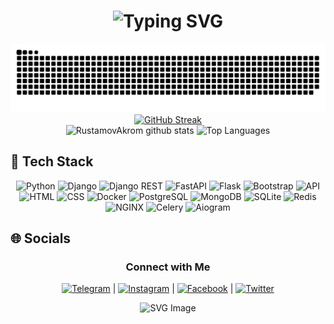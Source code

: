 <h1 align="center">
  <img src="https://readme-typing-svg.herokuapp.com?font=Orbitron&size=40&color=00FFD1&background=000000&center=true&vCenter=true&width=800&height=70&lines=Welcome+to+my+GitHub+Profile!;I'm+a+Python+Developer" alt="Typing SVG">
</h1>


<div align="center">
  <picture>
    <source media="(prefers-color-scheme: dark)" srcset="https://raw.githubusercontent.com/platane/snk/output/github-contribution-grid-snake-dark.svg" />
    <source media="(prefers-color-scheme: light)" srcset="https://raw.githubusercontent.com/platane/snk/output/github-contribution-grid-snake.svg" />
    <img alt="github contribution grid snake animation" src="https://raw.githubusercontent.com/platane/snk/output/github-contribution-grid-snake.svg" />
  </picture>
</div>

<div align="center">
  <a href="https://git.io/streak-stats">
    <img src="https://github-readme-streak-stats.herokuapp.com?user=RustamovAkrom&theme=blue-green&hide_border=true" alt="GitHub Streak" width="70%" height="70%"/>
  </a>
</div>

<div align="center">
  <img width="48%" height="auto" src="https://github-readme-stats.vercel.app/api?username=RustamovAkrom&show_icons=true&count_private=true&hide_border=true&title_color=00bfbf&icon_color=00bfbf&text_color=c9d1d9&bg_color=0d1117" alt="RustamovAkrom github stats" />
  <img width="48%" height="auto" src="https://github-readme-stats.vercel.app/api/top-langs/?username=RustamovAkrom&layout=compact&hide_border=true&title_color=00bfbf&text_color=00bfbf&bg_color=0d1117" alt="Top Languages" />
</div>

## 🔧 Tech Stack

<div align="center">
  <img src="https://img.shields.io/badge/-Python-0D1117?style=for-the-badge&logo=python&logoColor=00FFD1&labelColor=000000" alt="Python"/>
  <img src="https://img.shields.io/badge/-Django-0D1117?style=for-the-badge&logo=django&logoColor=00FFD1&labelColor=000000" alt="Django"/>
  <img src="https://img.shields.io/badge/-Django%20REST-0D1117?style=for-the-badge&logo=django&logoColor=00FFD1&labelColor=000000" alt="Django REST"/>
  <img src="https://img.shields.io/badge/-FastAPI-0D1117?style=for-the-badge&logo=fastapi&logoColor=00FFD1&labelColor=000000" alt="FastAPI"/>
  <img src="https://img.shields.io/badge/-Flask-0D1117?style=for-the-badge&logo=flask&logoColor=00FFD1&labelColor=000000" alt="Flask"/>
  <img src="https://img.shields.io/badge/-Bootstrap-0D1117?style=for-the-badge&logo=bootstrap&logoColor=00FFD1&labelColor=000000" alt="Bootstrap"/>
  <img src="https://img.shields.io/badge/-API-0D1117?style=for-the-badge&logo=api&logoColor=00FFD1&labelColor=000000" alt="API"/>
  <img src="https://img.shields.io/badge/-HTML-0D1117?style=for-the-badge&logo=html5&logoColor=00FFD1&labelColor=000000" alt="HTML"/>
  <img src="https://img.shields.io/badge/-CSS-0D1117?style=for-the-badge&logo=css3&logoColor=00FFD1&labelColor=000000" alt="CSS"/>
  <img src="https://img.shields.io/badge/-Docker-0D1117?style=for-the-badge&logo=docker&logoColor=00FFD1&labelColor=000000" alt="Docker"/>
  <img src="https://img.shields.io/badge/-PostgreSQL-0D1117?style=for-the-badge&logo=postgresql&logoColor=00FFD1&labelColor=000000" alt="PostgreSQL"/>
  <img src="https://img.shields.io/badge/-MongoDB-0D1117?style=for-the-badge&logo=mongodb&logoColor=00FFD1&labelColor=000000" alt="MongoDB"/>
  <img src="https://img.shields.io/badge/-SQLite-0D1117?style=for-the-badge&logo=sqlite&logoColor=00FFD1&labelColor=000000" alt="SQLite"/>
  <img src="https://img.shields.io/badge/-Redis-0D1117?style=for-the-badge&logo=redis&logoColor=00FFD1&labelColor=000000" alt="Redis"/>
  <img src="https://img.shields.io/badge/-NGINX-0D1117?style=for-the-badge&logo=nginx&logoColor=00FFD1&labelColor=000000" alt="NGINX"/>
  <img src="https://img.shields.io/badge/-Celery-0D1117?style=for-the-badge&logo=celery&logoColor=00FFD1&labelColor=000000" alt="Celery"/>
  <img src="https://img.shields.io/badge/-Aiogram-0D1117?style=for-the-badge&logo=aiogram&logoColor=00FFD1&labelColor=000000" alt="Aiogram"/>
</div>

## 🌐 Socials

<div align="center">
  <h3>Connect with Me</h3>
  <p>
    <a href="https://t.me/RustamovAkrom2007" target="_blank"><img src="https://img.shields.io/badge/Telegram-%23007276.svg?style=for-the-badge&logo=telegram&logoColor=white" alt="Telegram"/></a> |
    <a href="https://instagram.com/rustamovakromjon327" target="_blank"><img src="https://img.shields.io/badge/Instagram-%23E4405F.svg?style=for-the-badge&logo=instagram&logoColor=white" alt="Instagram"/></a> |
    <a href="https://facebook.com/profile.php?id=61560959857770" target="_blank"><img src="https://img.shields.io/badge/Facebook-%231877F2.svg?style=for-the-badge&logo=facebook&logoColor=white" alt="Facebook"/></a> |
    <a href="https://twitter.com/AkromDev01" target="_blank"><img src="https://img.shields.io/badge/Twitter-%231DA1F2.svg?style=for-the-badge&logo=twitter&logoColor=white" alt="Twitter"/></a>
  </p>
</div>

<div align="center">
  <img src="https://raw.githubusercontent.com/mayhemantt/mayhemantt/Update/svg/Bottom.svg" alt="SVG Image"/>
</div>
